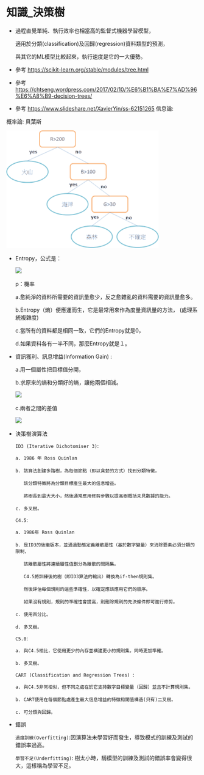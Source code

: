 
# 知識_決策樹


- 過程直覺單純、執行效率也相當高的監督式機器學習模型，

  適用於分類(classification)及回歸(regression)資料類型的預測，
   
  與其它的ML模型比較起來，執行速度是它的一大優勢。
- 參考  https://scikit-learn.org/stable/modules/tree.html
- 參考 https://chtseng.wordpress.com/2017/02/10/%E6%B1%BA%E7%AD%96%E6%A8%B9-decision-trees/
- 參考 https://www.slideshare.net/XavierYin/ss-62151265
信息論:


概率論:
    貝葉斯

<img src="決策樹1.png" width="400">
  
  
- Entropy，公式是：
  
  
   <img src="http://chart.googleapis.com/chart?cht=tx&chl= H = -\sum_{i=1}^nP(X_i)\log_{2}P(X_i)" style="border:none;"> 
  
   p：機率 

  a.愈純淨的資料所需要的資訊量愈少，反之愈雜亂的資料需要的資訊量愈多。
  
  b.Entropy（熵）便應運而生，它是最常用來作為度量資訊量的方法，
  (處理系統複雜度)
  
  c.當所有的資料都是相同一致，它們的Entropy就是0，
  
  d.如果資料各有一半不同，那麼Entropy就是１。
  


- 資訊獲利、訊息增益(Information Gain) :

  a.用一個屬性把目標值分開，

  b.求原來的熵和分類好的熵，讓他兩個相減。

   <img src="http://chart.googleapis.com/chart?cht=tx&chl= l(x_i) = -\log_{2}P(X_i)" style="border:none;"> 

  c.兩者之間的差值
  
    <img src="http://chart.googleapis.com/chart?cht=tx&chl= gain(A) = info(D) - info_A(D)" style="border:none;">

- 決策樹演算法

  `ID3 (Iterative Dichotomiser 3)`:
  
      a. 1986 年 Ross Quinlan

      b. 該算法創建多路樹，為每個節點（即以貪婪的方式）找到分類特徵，

         該分類特徵將為分類目標產生最大的信息增益。

         將樹長到最大大小，然後通常應用修剪步驟以提高樹概括未見數據的能力。
      
      c. 多叉樹。 
  
  `C4.5`:
  
      a. 1986年 Ross Quinlan
      
      b. 是ID3的後繼版本，並通過動態定義離散屬性（基於數字變量）來消除要素必須分類的限制，
      
         該離散屬性將連續屬性值劃分為離散的間隔集。

         C4.5將訓練後的樹（即ID3算法的輸出）轉換為if-then規則集。 

         然後評估每個規則的這些準確性，以確定應該應用它們的順序。 

         如果沒有規則，規則的準確性會提高，則刪除規則的先決條件即可進行修剪。
      
      c. 使用百分比。
      
      d. 多叉樹。 
  
  `C5.0`:
  
      a. 與C4.5相比，它使用更少的內存並構建更小的規則集，同時更加準確。
      
      b. 多叉樹。 
  
  `CART (Classification and Regression Trees) `:
  
      a. 與C4.5非常相似，但不同之處在於它支持數字目標變量（回歸）並且不計算規則集。 
      
      b. CART使用在每個節點處產生最大信息增益的特徵和閾值構造(只有)二叉樹。 
      
      c. 可分類與回歸。
  
 - 錯誤
 
   `過度訓練(Overfitting)`:因演算法未學習好而發生，導致模式的訓練及測試的錯誤率過高。
   
   `學習不足(Underfitting)`: 樹太小時，騎模型的訓練及測試的錯誤率會變得很大，這樣稱為學習不足。
          
   
